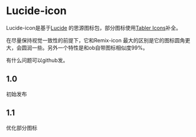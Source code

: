 # Lucide-icon

Lucide-icon是基于[Lucide](https://lucide.dev/) 的思源图标包，部分图标使用[Tabler Icons](https://tabler-icons.io/)补全。

在尽量保持视觉一致性的前提下，它和Remix-icon 最大的区别是它的图标圆角更大，会圆润一些。另外一个特性是和ob自带图标相似度99%。

有什么问题可以github发。

## 1.0
初始发布

## 1.1
优化部分图标